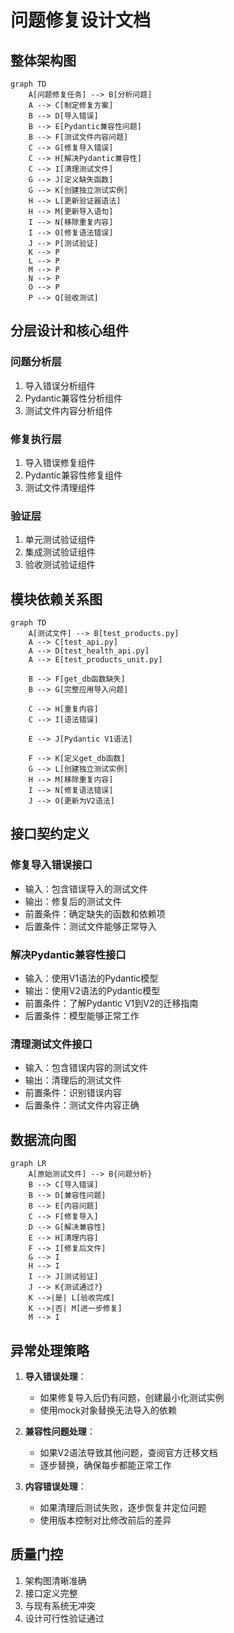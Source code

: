 # 问题修复设计文档

## 整体架构图

```mermaid
graph TD
    A[问题修复任务] --> B[分析问题]
    A --> C[制定修复方案]
    B --> D[导入错误]
    B --> E[Pydantic兼容性问题]
    B --> F[测试文件内容问题]
    C --> G[修复导入错误]
    C --> H[解决Pydantic兼容性]
    C --> I[清理测试文件]
    G --> J[定义缺失函数]
    G --> K[创建独立测试实例]
    H --> L[更新验证器语法]
    H --> M[更新导入语句]
    I --> N[移除重复内容]
    I --> O[修复语法错误]
    J --> P[测试验证]
    K --> P
    L --> P
    M --> P
    N --> P
    O --> P
    P --> Q[验收测试]
```

## 分层设计和核心组件

### 问题分析层
1. 导入错误分析组件
2. Pydantic兼容性分析组件
3. 测试文件内容分析组件

### 修复执行层
1. 导入错误修复组件
2. Pydantic兼容性修复组件
3. 测试文件清理组件

### 验证层
1. 单元测试验证组件
2. 集成测试验证组件
3. 验收测试验证组件

## 模块依赖关系图

```mermaid
graph TD
    A[测试文件] --> B[test_products.py]
    A --> C[test_api.py]
    A --> D[test_health_api.py]
    A --> E[test_products_unit.py]
    
    B --> F[get_db函数缺失]
    B --> G[完整应用导入问题]
    
    C --> H[重复内容]
    C --> I[语法错误]
    
    E --> J[Pydantic V1语法]
    
    F --> K[定义get_db函数]
    G --> L[创建独立测试实例]
    H --> M[移除重复内容]
    I --> N[修复语法错误]
    J --> O[更新为V2语法]
```

## 接口契约定义

### 修复导入错误接口
- 输入：包含错误导入的测试文件
- 输出：修复后的测试文件
- 前置条件：确定缺失的函数和依赖项
- 后置条件：测试文件能够正常导入

### 解决Pydantic兼容性接口
- 输入：使用V1语法的Pydantic模型
- 输出：使用V2语法的Pydantic模型
- 前置条件：了解Pydantic V1到V2的迁移指南
- 后置条件：模型能够正常工作

### 清理测试文件接口
- 输入：包含错误内容的测试文件
- 输出：清理后的测试文件
- 前置条件：识别错误内容
- 后置条件：测试文件内容正确

## 数据流向图

```mermaid
graph LR
    A[原始测试文件] --> B{问题分析}
    B --> C[导入错误]
    B --> D[兼容性问题]
    B --> E[内容问题]
    C --> F[修复导入]
    D --> G[解决兼容性]
    E --> H[清理内容]
    F --> I[修复后文件]
    G --> I
    H --> I
    I --> J[测试验证]
    J --> K{测试通过?}
    K -->|是| L[验收完成]
    K -->|否| M[进一步修复]
    M --> I
```

## 异常处理策略

1. **导入错误处理**：
   - 如果修复导入后仍有问题，创建最小化测试实例
   - 使用mock对象替换无法导入的依赖

2. **兼容性问题处理**：
   - 如果V2语法导致其他问题，查阅官方迁移文档
   - 逐步替换，确保每步都能正常工作

3. **内容错误处理**：
   - 如果清理后测试失败，逐步恢复并定位问题
   - 使用版本控制对比修改前后的差异

## 质量门控

1. 架构图清晰准确
2. 接口定义完整
3. 与现有系统无冲突
4. 设计可行性验证通过
